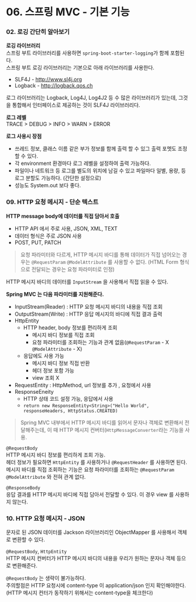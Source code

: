 # 06. 스프링 MVC - 기본 기능

### 02. 로깅 간단히 알아보기

**로깅 라이브러리**<br>
스프링 부트 라이브러리를 사용하면 `spring-boot-starter-logging`가 함께 포함된다.<br>
스프링 부트 로깅 라이브러리는 기본으로 아래 라이브러리를 사용한다.<br>

- SLF4J - http://www.sl4j.org
- Logback - http://logback.qos.ch

로그 라이브러리는 Logback, Log4J, Log4J2 등 수 많은 라이브러리가 있는데, 그것을 통합해서 인터페이스로 제공하는 것이 SLF4J 라이브러리다.

**로그 레벨**<br>
TRACE > DEBUG > INFO > WARN > ERROR

**로그 사용시 장점**<br>
- 쓰레드 정보, 클래스 이름 같은 부가 정보를 함께 출력 할 수 있그 출력 포멧도 조정할 수 있다.
- 각 environment 환경마다 로그 레벨을 설정하여 출력 가능하다.
- 파일이나 네트워크 등 로그를 별도의 위치에 남길 수 있고 파일마다 일별, 용량, 등 로그 분할도 가능하다. (간단한 설정으로)
- 성능도 System.out 보다 좋다.

### 09. HTTP 요청 메시지 - 단순 텍스트

**HTTP message body에 데이터를 직접 담아서 호출**

- HTTP API 에서 주로 사용, JSON, XML, TEXT
- 데이터 형식은 주로 JSON 사용
- POST, PUT, PATCH

> 요청 파라미터와 다르게, HTTP 메시지 바디를 통해 데이터가 직접 넘어오는 경우는 `@RequestParam` `@ModelAttribute` 를 사용할 수 없다. (HTML Form 형식으로 전달되는 경우는 요청 파라미터로 인정)

HTTP 메시지 바디의 데이터를 `InputStream` 을 사용해서 직접 읽을 수 있다.

**Spring MVC 는 다음 파라미터를 지원해준다.**

- InputStream(Reader) : HTTP 요청 메시지 바디의 내용을 직접 조회
- OutputStream(Write) : HTTP 응답 메시지의 바디에 직접 결과 출력
- HttpEntity
    - HTTP header, body 정보를 편리하게 조회
        - 메시지 바디 정보를 직접 조회
        - 요청 파라미터를 조회하는 기능과 관계 없음(`@RequestParam` - X `@ModelAttribute` - X)
    - 응답에도 사용 가능
        - 메시지 바디 정보 직접 반환
        - 헤더 정보 포함 가능
        - view 조회 X
- RequestEntity : HttpMethod, url 정보를 추가 , 요청에서 사용
- ResponseEneity
    - HTTP 상태 코드 설정 가능, 응답에서 사용
    - `return new ResponseEntity<String>("Hello World", responseHeaders, HttpStatus.CREATED)`

> Spring MVC 내부에서 HTTP 메시지 바디를 읽어서 문자나 객체로 변환해서 전달해주는데, 이 때 HTTP 메시지 컨버터(`HttpMessageConverter`라는 기능을 사용.

`@RequestBody` <br>
HTTP 메시지 바디 정보를 편리하게 조회 가능.<br>
헤더 정보가 필요하면 `HttpEntity` 를 사용하거나 `@RequestHeader` 를 사용하면 된다.<br>
메시지 바디를 직접 조회하는 기능은 요청 파라미터를 조회하는 `@RequestParam` `@ModelAttribute` 와 전혀 관계 없다.<br>

`@ResponseBody` <br>
응답 결과를 HTTP 메시지 바디에 직접 담아서 전달할 수 있다. 이 경우 view 를 사용하지 않는다.

### 10. HTTP 요청 메시지 - JSON

문자로 된 JSON 데이터를 Jackson 라이브러리인 ObjectMapper 를 사용해서 객체로 변환할 수 있다.

`@RequestBody`, `HttpEntity`<br>
HTTP 메시지 컨버터가 HTTP 메시지 바디의 내용을 우리가 원하는 문자나 객체 등으로 변환해준다.

`@RequestBody` 는 생략이 불가능하다.<br>
주의할점은 HTTP 요청시에 content-type 이 application/json 인지 확인해야한다. (HTTP 메시지 컨터가 동작하기 위해서는 content-type을 체크한다)
